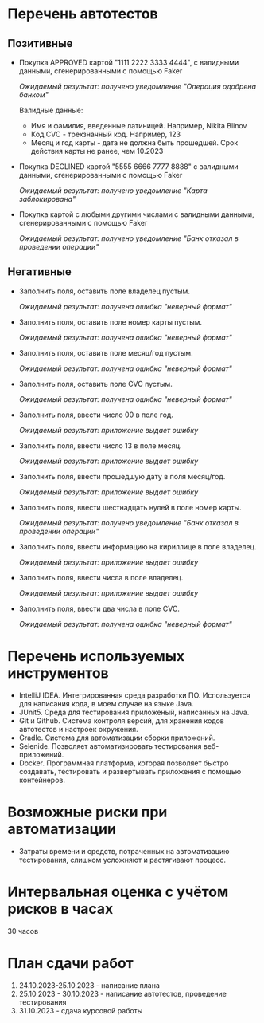 # Перечень автотестов
## Позитивные
- Покупка APPROVED картой "1111 2222 3333 4444", с валидными данными, сгенерированными с помощью Faker
  
  *Ожидаемый результат: получено уведомление "Операция одобрена банком"*
  
  Валидные данные:
  
  - Имя и фамилия, введенные латиницей. Например, Nikita Blinov
  - Код CVC - трехзначный код. Например, 123
  - Месяц и год карты - дата не должна быть прошедшей. Срок действия карты не ранее, чем 10.2023
- Покупка DECLINED картой "5555 6666 7777 8888" с валидными данными, сгенерированными с помощью Faker
  
  *Ожидаемый результат:  получено уведомление "Карта заблокирована"* 
- Покупка картой с любыми другими числами с валидными данными, сгенерированными с помощью Faker
  
  *Ожидаемый результат: получено уведомление "Банк отказал в проведении операции"*
## Негативные
  - Заполнить поля, оставить поле владелец пустым.
    
      *Ожидаемый результат:  получена ошибка "неверный формат"*
  - Заполнить поля, оставить поле номер карты пустым.
    
      *Ожидаемый результат:  получена ошибка "неверный формат"*
  - Заполнить поля, оставить поле месяц/год пустым.
    
      *Ожидаемый результат:  получена ошибка "неверный формат"*
  - Заполнить поля, оставить поле CVC пустым.
    
      *Ожидаемый результат:  получена ошибка "неверный формат"*
  - Заполнить поля, ввести число 00 в поле год.
    
       *Ожидаемый результат: приложение выдает ошибку*
  - Заполнить поля, ввести число 13 в поле месяц.
    
       *Ожидаемый результат: приложение выдает ошибку*
  - Заполнить поля, ввести прошедшую дату в поля месяц/год.
    
       *Ожидаемый результат: приложение выдает ошибку*
  - Заполнить поля, ввести шестнадцать нулей в поле номер карты.
    
       *Ожидаемый результат: получено уведомление "Банк отказал в проведении операции"*
  - Заполнить поля, ввести информацию на кириллице в поле владелец.
    
       *Ожидаемый результат: приложение выдает ошибку*
  - Заполнить поля, ввести числа в поле владелец.
    
       *Ожидаемый результат: приложение выдает ошибку*
  - Заполнить поля, ввести два числа в поле CVC.
    
       *Ожидаемый результат: получена ошибка "неверный формат"*
  
# Перечень используемых инструментов
- IntelliJ IDEA. Интегрированная среда разработки ПО. Используется для написания кода, в моем случае на языке Java.
- JUnit5. Среда для тестирования приложеный, написанных на Java.
- Git и Github. Система контроля версий, для хранения кодов автотестов и настроек окружения.
- Gradle. Cистема для автоматизации сборки приложений.
- Selenide. Позволяет автоматизировать тестирования веб-приложений.
- Docker. Программная платформа, которая позволяет быстро создавать, тестировать и развертывать приложения с помощью контейнеров.
# Возможные риски при автоматизации
- Затраты времени и средств, потраченных на автоматизацию тестирования, слишком усложняют и растягивают процесс.
# Интервальная оценка с учётом рисков в часах
30 часов
# План сдачи работ
1. 24.10.2023-25.10.2023 - написание плана
2. 25.10.2023 - 30.10.2023 - написание автотестов, проведение тестирования
3. 31.10.2023 - сдача курсовой работы



